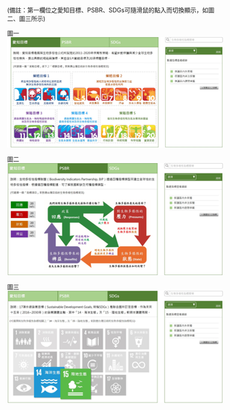 
(備註：第一欄位之愛知目標、PSBR、SDGs可隨滑鼠的點入而切換顯示，如圖二、圖三所示)

圖一
![Aichi](https://github.com/TaiBON/portal_webpages/blob/master/images/indicator/Framwork-Aichi%20target_news.jpg?raw=true)

圖二
![PSBR](https://github.com/TaiBON/portal_webpages/blob/master/images/indicator/Framwork-PSBR_news.jpg?raw=true)

圖三
![SDGs](https://github.com/TaiBON/portal_webpages/blob/master/images/indicator/Framwork-SDGs_news.jpg?raw=true)
